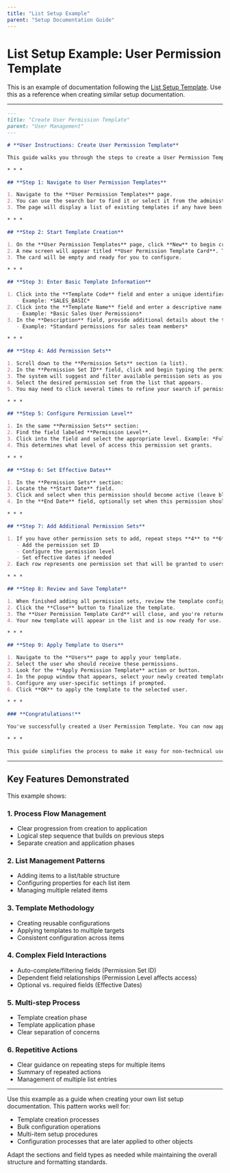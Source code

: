 ```yaml
---
title: "List Setup Example"
parent: "Setup Documentation Guide"
---
```


# List Setup Example: User Permission Template

This is an example of documentation following the [List Setup Template](List-Setup-Template.md). Use this as a reference when creating similar setup documentation.

---

```markdown
---
title: "Create User Permission Template"
parent: "User Management"
---

# **User Instructions: Create User Permission Template**

This guide walks you through the steps to create a User Permission Template in Microsoft Dynamics 365 Business Central. This template can be applied to multiple users to ensure consistent permission settings across your organization.

* * *

## **Step 1: Navigate to User Permission Templates**

1. Navigate to the **User Permission Templates** page.
2. You can use the search bar to find it or select it from the administration menu.
3. The page will display a list of existing templates if any have been created.

* * *

## **Step 2: Start Template Creation**

1. On the **User Permission Templates** page, click **New** to begin creating a new template.
2. A new screen will appear titled **User Permission Template Card**. This is where you will define the template details.
3. The card will be empty and ready for you to configure.

* * *

## **Step 3: Enter Basic Template Information**

1. Click into the **Template Code** field and enter a unique identifier for your template.
   - Example: *SALES_BASIC*
2. Click into the **Template Name** field and enter a descriptive name.
   - Example: *Basic Sales User Permissions*
3. In the **Description** field, provide additional details about the template's purpose.
   - Example: *Standard permissions for sales team members*

* * *

## **Step 4: Add Permission Sets**

1. Scroll down to the **Permission Sets** section (a list).
2. In the **Permission Set ID** field, click and begin typing the permission set name.
3. The system will suggest and filter available permission sets as you type.
4. Select the desired permission set from the list that appears.
5. You may need to click several times to refine your search if permission sets have similar names.

* * *

## **Step 5: Configure Permission Level**

1. In the same **Permission Sets** section:
2. Find the field labeled **Permission Level**.
3. Click into the field and select the appropriate level. Example: *Full Access*, *Read Only*, or *Limited*.
4. This determines what level of access this permission set grants.

* * *

## **Step 6: Set Effective Dates**

1. In the **Permission Sets** section:
2. Locate the **Start Date** field.
3. Click and select when this permission should become active (leave blank for immediate effect).
4. In the **End Date** field, optionally set when this permission should expire.

* * *

## **Step 7: Add Additional Permission Sets**

1. If you have other permission sets to add, repeat steps **4** to **6** for each:
   - Add the permission set ID
   - Configure the permission level
   - Set effective dates if needed
2. Each row represents one permission set that will be granted to users using this template.

* * *

## **Step 8: Review and Save Template**

1. When finished adding all permission sets, review the template configuration for accuracy.
2. Click the **Close** button to finalize the template.
3. The **User Permission Template Card** will close, and you're returned to the templates list.
4. Your new template will appear in the list and is now ready for use.

* * *

## **Step 9: Apply Template to Users**

1. Navigate to the **Users** page to apply your template.
2. Select the user who should receive these permissions.
3. Look for the **Apply Permission Template** action or button.
4. In the popup window that appears, select your newly created template.
5. Configure any user-specific settings if prompted.
6. Click **OK** to apply the template to the selected user.

* * *

### **Congratulations!**

You've successfully created a User Permission Template. You can now apply this template to multiple users to ensure consistent permission settings across your organization.

* * *

This guide simplifies the process to make it easy for non-technical users. For additional help, consult your administrator or refer to the official Business Central documentation.
```

---

## Key Features Demonstrated

This example shows:

### 1. **Process Flow Management**
- Clear progression from creation to application
- Logical step sequence that builds on previous steps
- Separate creation and application phases

### 2. **List Management Patterns**
- Adding items to a list/table structure
- Configuring properties for each list item
- Managing multiple related items

### 3. **Template Methodology**
- Creating reusable configurations
- Applying templates to multiple targets
- Consistent configuration across items

### 4. **Complex Field Interactions**
- Auto-complete/filtering fields (Permission Set ID)
- Dependent field relationships (Permission Level affects access)
- Optional vs. required fields (Effective Dates)

### 5. **Multi-step Process**
- Template creation phase
- Template application phase
- Clear separation of concerns

### 6. **Repetitive Actions**
- Clear guidance on repeating steps for multiple items
- Summary of repeated actions
- Management of multiple list entries

---

Use this example as a guide when creating your own list setup documentation. This pattern works well for:
- Template creation processes
- Bulk configuration operations
- Multi-item setup procedures
- Configuration processes that are later applied to other objects

Adapt the sections and field types as needed while maintaining the overall structure and formatting standards.